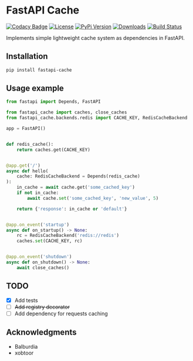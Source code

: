 # FastAPI Cache

[![Codacy Badge](https://api.codacy.com/project/badge/Grade/2ec5c44e899943c8920d3c3e31616784)](https://app.codacy.com/manual/ivan.sushkov/fastapi_cache?utm_source=github.com&utm_medium=referral&utm_content=comeuplater/fastapi_cache&utm_campaign=Badge_Grade_Dashboard)
[![License](https://img.shields.io/badge/License-MIT-green.svg)](https://opensource.org/licenses/MIT)
[![PyPi Version](https://img.shields.io/pypi/v/fastapi-cache.svg)](https://pypi.python.org/pypi/fastapi-cache/)
[![Downloads](https://pepy.tech/badge/fastapi-cache)](https://pepy.tech/project/fastapi-cache)
[![Build Status](https://travis-ci.com/comeuplater/fastapi_cache.svg?branch=master)](https://travis-ci.com/comeuplater/fastapi_cache)

Implements simple lightweight cache system as dependencies in FastAPI.

## Installation

```sh
pip install fastapi-cache
```

## Usage example
```python
from fastapi import Depends, FastAPI

from fastapi_cache import caches, close_caches
from fastapi_cache.backends.redis import CACHE_KEY, RedisCacheBackend

app = FastAPI()


def redis_cache():
    return caches.get(CACHE_KEY)


@app.get('/')
async def hello(
    cache: RedisCacheBackend = Depends(redis_cache)
):
    in_cache = await cache.get('some_cached_key')
    if not in_cache:
        await cache.set('some_cached_key', 'new_value', 5)

    return {'response': in_cache or 'default'}


@app.on_event('startup')
async def on_startup() -> None:
    rc = RedisCacheBackend('redis://redis')
    caches.set(CACHE_KEY, rc)


@app.on_event('shutdown')
async def on_shutdown() -> None:
    await close_caches()
```

## TODO

*  [X] Add tests
*  [ ] ~~Add registry decorator~~
*  [ ] Add dependency for requests caching

## Acknowledgments

* Balburdia
* xobtoor
